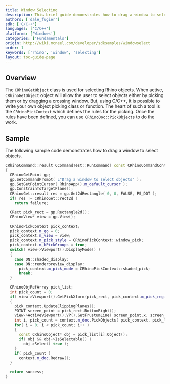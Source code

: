 ```yaml
---
title: Window Selecting
description: This brief guide demonstrates how to drag a window to select objects.
authors: ['dale_fugier']
sdk: ['C/C++']
languages: ['C/C++']
platforms: ['Windows']
categories: ['Fundamentals']
origin: http://wiki.mcneel.com/developer/sdksamples/windowselect
order: 1
keywords: ['rhino', 'window', 'selecting']
layout: toc-guide-page
---
```


 
## Overview

The `CRhinoGetObject` class is used for selecting Rhino objects.  When active, `CRhinoGetObject` object will allow the user to select objects either by picking them or by dragging a crossing window.  But, using C/C++, it is possible to write your own object picking class or function.  The heart of such a tool is the `CRhinoPickContext` which defines the rules for the picking.  Once the rules have been defined, you can use `CRhinoDoc::PickObjects` to do the work.

## Sample

The following sample code demonstrates how to drag a window to select objects.

```cpp
CRhinoCommand::result CCommandTest::RunCommand( const CRhinoCommandContext& context )
{
  CRhinoGetPoint gp;
  gp.SetCommandPrompt( L"Drag a window to select objects" );
  gp.SetGetPointCursor( RhinoApp().m_default_cursor );
  gp.ConstrainToTargetPlane();
  CRhinoGet::result res = gp.Get2dRectangle( 0, 0, FALSE, PS_DOT );
  if( res != CRhinoGet::rect2d )
    return failure;

  CRect pick_rect = gp.Rectangle2d();
  CRhinoView* view = gp.View();

  CRhinoPickContext pick_context;
  pick_context.m_go = 0;
  pick_context.m_view = view;
  pick_context.m_pick_style = CRhinoPickContext::window_pick;
  pick_context.m_bPickGroups = true;
  switch( view->Viewport().DisplayMode() )
  {
    case ON::shaded_display:
    case ON::renderpreview_display:
      pick_context.m_pick_mode = CRhinoPickContext::shaded_pick;
      break;
  }

  CRhinoObjRefArray pick_list;
  int pick_count = 0;
  if( view->Viewport().GetPickXform(pick_rect, pick_context.m_pick_region.m_xform) )
  {
    pick_context.UpdateClippingPlanes();
    POINT screen_point = pick_rect.BottomRight();
    view->ActiveViewport().VP().GetFrustumLine( screen_point.x, screen_point.y, pick_context.m_pick_line );
    int i, pick_count = context.m_doc.PickObjects( pick_context, pick_list );
    for( i = 0; i < pick_count; i++ )
    {
      const CRhinoObject* obj = pick_list[i].Object();
      if( obj && obj->IsSelectable() )
        obj->Select( true );
    }
    if( pick_count )
      context.m_doc.Redraw();
  }

  return success;
}
```
